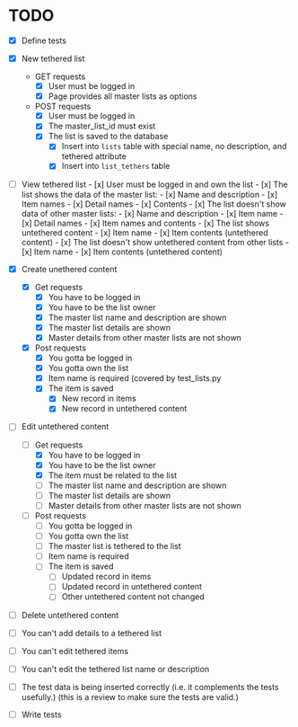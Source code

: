 # TODO

- [x] Define tests

- [x] New tethered list
    - GET requests
        - [x] User must be logged in
        - [x] Page provides all master lists as options
    - POST requests
        - [x] User must be logged in
        - [x] The master_list_id must exist
        - [x] The list is saved to the database
            - [x] Insert into `lists` table with special name, no description, and tethered attribute
            - [x] Insert into `list_tethers` table
- [ ] View tethered list
        - [x] User must be logged in and own the list
        - [x] The list shows the data of the master list:
            - [x] Name and description
            - [x] Item names
            - [x] Detail names
            - [x] Contents
        - [x] The list doesn't show data of other master lists:
            - [x] Name and description
            - [x] Item name
            - [x] Detail names
            - [x] Item names and contents
        - [x] The list shows untethered content
            - [x] Item name
            - [x] Item contents (untethered content)
        - [x] The list doesn't show untethered content from other lists
            - [x] Item name
            - [x] Item contents (untethered content)
- [x] Create unethered content
    - [x] Get requests
        - [x] You have to be logged in
        - [x] You have to be the list owner
        - [x] The master list name and description are shown
        - [x] The master list details are shown
        - [x] Master details from other master lists are not shown
    - [x] Post requests
        - [x] You gotta be logged in
        - [x] You gotta own the list
        - [x] Item name is required (covered by test_lists.py
        - [x] The item is saved
            - [x] New record in items
            - [x] New record in untethered content
- [ ] Edit untethered content
    - [ ] Get requests
        - [x] You have to be logged in
        - [x] You have to be the list owner
        - [x] The item must be related to the list
        - [ ] The master list name and description are shown
        - [ ] The master list details are shown
        - [ ] Master details from other master lists are not shown
    - [ ] Post requests
        - [ ] You gotta be logged in
        - [ ] You gotta own the list
        - [ ] The master list is tethered to the list
        - [ ] Item name is required
        - [ ] The item is saved
            - [ ] Updated record in items
            - [ ] Updated record in untethered content
            - [ ] Other untethered content not changed
- [ ] Delete untethered content
- [ ] You can't add details to a tethered list
- [ ] You can't edit tethered items
- [ ] You can't edit the tethered list name or description
- [ ] The test data is being inserted correctly (i.e. it complements the tests usefully.) (this is a review to make sure the tests are valid.)

- [ ] Write tests
